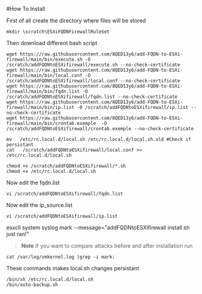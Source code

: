 #How To Install


First of all create the directory where files will be stored
```
mkdir \scratch\ESXiFQDNFirewallRuleSet
```
Then download different bash script
```
wget https://raw.githubusercontent.com/8QED13y6/add-FQDN-to-ESXi-firewall/main/bin/execute.sh -O /scratch/addFQDNtoESXifirewall/execute.sh --no-check-certificate
wget https://raw.githubusercontent.com/8QED13y6/add-FQDN-to-ESXi-firewall/main/bin/local.conf -O /scratch/addFQDNtoESXifirewall/local.conf --no-check-certificate
wget https://raw.githubusercontent.com/8QED13y6/add-FQDN-to-ESXi-firewall/main/bin/fqdn.list -O /scratch/addFQDNtoESXifirewall/fqdn.list --no-check-certificate
wget https://raw.githubusercontent.com/8QED13y6/add-FQDN-to-ESXi-firewall/main/bin/ip.list -O /scratch/addFQDNtoESXifirewall/ip.list --no-check-certificate
wget https://raw.githubusercontent.com/8QED13y6/add-FQDN-to-ESXi-firewall/main/bin/crontab.exemple  -O /scratch/addFQDNtoESXifirewall/crontab.exemple --no-check-certificate
```
```
mv   /etc/rc.local.d/local.sh /etc/rc.local.d/local.sh.old #Check if persistant 
cat   /scratch/addFQDNtoESXifirewall/local.conf >> /etc/rc.local.d/local.sh
```
```
chmod +x /scratch/addFQDNtoESXifirewall/*.sh
chmod +x /etc/rc.local.d/local.sh
```
Now edit the fqdn.list
```
vi /scratch/addFQDNtoESXifirewall/fqdn.list
```
Now edit the ip_source.list
```
vi /scratch/addFQDNtoESXifirewall/ip.list
```
esxcli system syslog mark --message="addFQDNtoESXifirewall install.sh just ran!" 

> **Note**
If you want to compare attacks before and after installation run 
```
cat /var/log/vmkernel.log |grep -i mark:
```
These commands makes local.sh changes persistant
```
/bin/sh /etc/rc.local.d/local.sh
/bin/auto-backup.sh 
```
